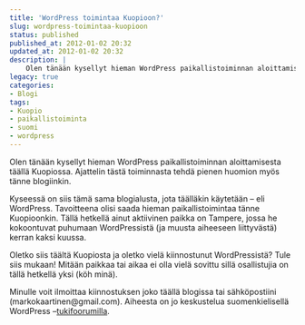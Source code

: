```yaml
---
title: 'WordPress toimintaa Kuopioon?'
slug: wordpress-toimintaa-kuopioon
status: published
published_at: 2012-01-02 20:32
updated_at: 2012-01-02 20:32
description: |
    Olen tänään kysellyt hieman WordPress paikallistoiminnan aloittamisesta täällä Kuopiossa. Ajattelin tästä toiminnasta tehdä pienen huomion myös tänne blogiinkin. Kyseessä on siis tämä sama blogialusta, jota täälläkin käytetään – eli WordPress. Tavoitteena olisi saada hieman paikallistoimintaa tänne Kuopioonkin. Tällä hetkellä ainut aktiivinen paikka on Tampere, jossa he kokoontuvat puhumaan WordPressistä (ja muusta aiheeseen liittyvästä) kerran kaksi… Jatka lukemista WordPress toimintaa Kuopioon?
legacy: true
categories:
- Blogi
tags:
- Kuopio
- paikallistoiminta
- suomi
- wordpress
---
```


<p>Olen tänään kysellyt hieman WordPress paikallistoiminnan aloittamisesta täällä Kuopiossa. Ajattelin tästä toiminnasta tehdä pienen huomion myös tänne blogiinkin.</p>
<p>Kyseessä on siis tämä sama blogialusta, jota täälläkin käytetään &#8211; eli WordPress. Tavoitteena olisi saada hieman paikallistoimintaa tänne Kuopioonkin. Tällä hetkellä ainut aktiivinen paikka on Tampere, jossa he kokoontuvat puhumaan WordPressistä (ja muusta aiheeseen liittyvästä) kerran kaksi kuussa.</p>
<p>Oletko siis täältä Kuopiosta ja oletko vielä kiinnostunut WordPressistä? Tule siis mukaan! Mitään paikkaa tai aikaa ei olla vielä sovittu sillä osallistujia on tällä hetkellä yksi (köh minä).</p>
<p>Minulle voit ilmoittaa kiinnostuksen joko täällä blogissa tai sähköpostiini (markokaartinen@gmail.com). Aiheesta on jo keskustelua suomenkielisellä WordPress &#8211;<a href="http://fi.forums.wordpress.org/topic/kuopioon-paikallistoimintaa" target="_blank">tukifoorumilla</a>.</p>